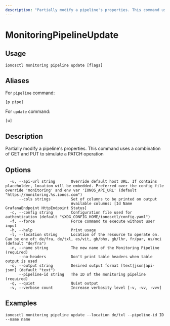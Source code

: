 ```yaml
---
description: "Partially modify a pipeline's properties. This command uses a combination of GET and PUT to simulate a PATCH operation"
---
```


# MonitoringPipelineUpdate

## Usage

```text
ionosctl monitoring pipeline update [flags]
```

## Aliases

For `pipeline` command:

```text
[p pipe]
```

For `update` command:

```text
[u]
```

## Description

Partially modify a pipeline's properties. This command uses a combination of GET and PUT to simulate a PATCH operation

## Options

```text
  -u, --api-url string       Override default host URL. If contains placeholder, location will be embedded. Preferred over the config file override 'monitoring' and env var 'IONOS_API_URL' (default "https://monitoring.%s.ionos.com")
      --cols strings         Set of columns to be printed on output 
                             Available columns: [Id Name GrafanaEndpoint HttpEndpoint Status]
  -c, --config string        Configuration file used for authentication (default "$XDG_CONFIG_HOME/ionosctl/config.yaml")
  -f, --force                Force command to execute without user input
  -h, --help                 Print usage
  -l, --location string      Location of the resource to operate on. Can be one of: de/fra, de/txl, es/vit, gb/bhx, gb/lhr, fr/par, us/mci (default "de/fra")
  -n, --name string          The new name of the Monitoring Pipeline (required)
      --no-headers           Don't print table headers when table output is used
  -o, --output string        Desired output format [text|json|api-json] (default "text")
      --pipeline-id string   The ID of the monitoring pipeline (required)
  -q, --quiet                Quiet output
  -v, --verbose count        Increase verbosity level [-v, -vv, -vvv]
```

## Examples

```text
ionosctl monitoring pipeline update --location de/txl --pipeline-id ID --name name
```

